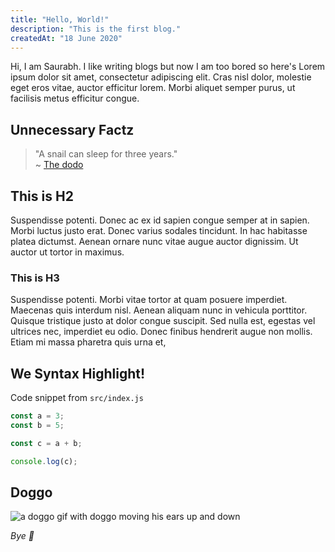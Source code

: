 ```yaml
---
title: "Hello, World!"
description: "This is the first blog."
createdAt: "18 June 2020"
---
```


Hi, I am Saurabh. I like writing blogs but now I am too bored so here's Lorem ipsum dolor sit amet, consectetur adipiscing elit. Cras nisl dolor, molestie eget eros vitae, auctor efficitur lorem. Morbi aliquet semper purus, ut facilisis metus efficitur congue.


## Unnecessary Factz

> "A snail can sleep for three years."<br/>
> ~ [The dodo](https://www.thedodo.com/16-amazing-animal-facts-1094218100.html)


## This is H2

Suspendisse potenti. Donec ac ex id sapien congue semper at in sapien. Morbi luctus justo erat. Donec varius sodales tincidunt. In hac habitasse platea dictumst. Aenean ornare nunc vitae augue auctor dignissim. Ut auctor ut tortor in maximus.

### This is H3

Suspendisse potenti. Morbi vitae tortor at quam posuere imperdiet. Maecenas quis interdum nisl. Aenean aliquam nunc in vehicula porttitor. Quisque tristique justo at dolor congue suscipit. Sed nulla est, egestas vel ultrices nec, imperdiet eu odio. Donec finibus hendrerit augue non mollis. Etiam mi massa pharetra quis urna et,


## We Syntax Highlight!

Code snippet from `src/index.js`

```js
const a = 3;
const b = 5;

const c = a + b;

console.log(c);
```

## Doggo

![a doggo gif with doggo moving his ears up and down](assets/doggo.gif)

*Bye 🐨*


